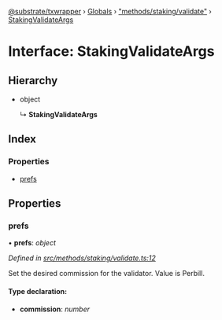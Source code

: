 [@substrate/txwrapper](../README.md) › [Globals](../globals.md) › ["methods/staking/validate"](../modules/_methods_staking_validate_.md) › [StakingValidateArgs](_methods_staking_validate_.stakingvalidateargs.md)

# Interface: StakingValidateArgs

## Hierarchy

* object

  ↳ **StakingValidateArgs**

## Index

### Properties

* [prefs](_methods_staking_validate_.stakingvalidateargs.md#prefs)

## Properties

###  prefs

• **prefs**: *object*

*Defined in [src/methods/staking/validate.ts:12](https://github.com/paritytech/txwrapper/blob/c530205/src/methods/staking/validate.ts#L12)*

Set the desired commission for the validator. Value is Perbill.

#### Type declaration:

* **commission**: *number*
